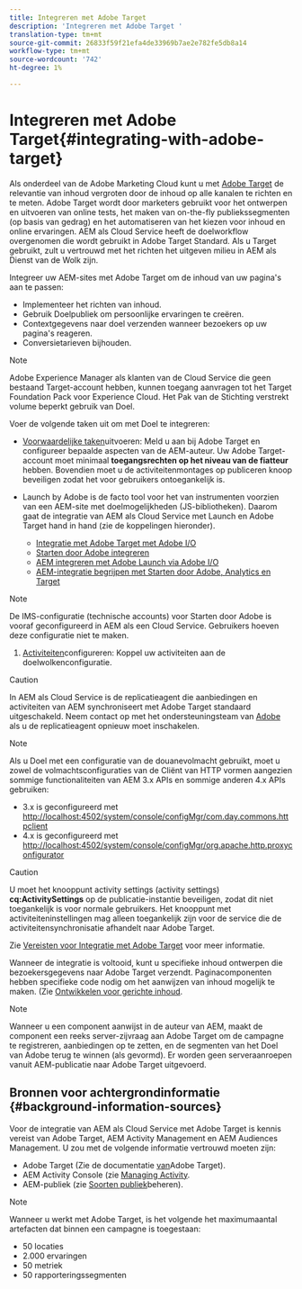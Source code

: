 ```yaml
---
title: Integreren met Adobe Target
description: 'Integreren met Adobe Target '
translation-type: tm+mt
source-git-commit: 26833f59f21efa4de33969b7ae2e782fe5db8a14
workflow-type: tm+mt
source-wordcount: '742'
ht-degree: 1%

---
```



# Integreren met Adobe Target{#integrating-with-adobe-target}

Als onderdeel van de Adobe Marketing Cloud kunt u met [Adobe Target](http://www.adobe.com/solutions/testing-targeting/testandtarget.html) de relevantie van inhoud vergroten door de inhoud op alle kanalen te richten en te meten. Adobe Target wordt door marketers gebruikt voor het ontwerpen en uitvoeren van online tests, het maken van on-the-fly publiekssegmenten (op basis van gedrag) en het automatiseren van het kiezen voor inhoud en online ervaringen. AEM als Cloud Service heeft de doelworkflow overgenomen die wordt gebruikt in Adobe Target Standard. Als u Target gebruikt, zult u vertrouwd met het richten het uitgeven milieu in AEM als Dienst van de Wolk zijn.

Integreer uw AEM-sites met Adobe Target om de inhoud van uw pagina&#39;s aan te passen:

* Implementeer het richten van inhoud.
* Gebruik Doelpubliek om persoonlijke ervaringen te creëren.
* Contextgegevens naar doel verzenden wanneer bezoekers op uw pagina&#39;s reageren.
* Conversietarieven bijhouden.

>[!NOTE]
>
>Adobe Experience Manager als klanten van de Cloud Service die geen bestaand Target-account hebben, kunnen toegang aanvragen tot het Target Foundation Pack voor Experience Cloud.  Het Pak van de Stichting verstrekt volume beperkt gebruik van Doel.


Voer de volgende taken uit om met Doel te integreren:

* [Voorwaardelijke taken](https://docs.adobe.com/content/help/en/experience-manager-65/administering/integration/target-requirements.html)uitvoeren: Meld u aan bij Adobe Target en configureer bepaalde aspecten van de AEM-auteur. Uw Adobe Target-account moet minimaal **toegangsrechten op het niveau van de fiatteur** hebben. Bovendien moet u de activiteitenmontages op publiceren knoop beveiligen zodat het voor gebruikers ontoegankelijk is.

* Launch by Adobe is de facto tool voor het van instrumenten voorzien van een AEM-site met doelmogelijkheden (JS-bibliotheken). Daarom gaat de integratie van AEM als Cloud Service met Launch en Adobe Target hand in hand (zie de koppelingen hieronder).

   * [Integratie met Adobe Target met Adobe I/O](https://docs.adobe.com/content/help/en/experience-manager-65/administering/integration/integration-ims-adobe-io.html)
   * [Starten door Adobe integreren](https://docs.adobe.com/content/help/en/experience-manager-learn/sites/integrations/adobe-launch-integration-tutorial-understand.html)
   * [AEM integreren met Adobe Launch via Adobe I/O](https://helpx.adobe.com/experience-manager/using/aem_launch_adobeio_integration.html)
   * [AEM-integratie begrijpen met Starten door Adobe, Analytics en Target](https://helpx.adobe.com/experience-manager/kt/integration/using/aem-launch-integration-tutorial-understand.html)

>[!NOTE]
>
>De IMS-configuratie (technische accounts) voor Starten door Adobe is vooraf geconfigureerd in AEM als een Cloud Service. Gebruikers hoeven deze configuratie niet te maken.

1. [Activiteiten](https://docs.adobe.com/content/help/en/experience-manager-65/authoring/personalization/activitylib.html)configureren: Koppel uw activiteiten aan de doelwolkenconfiguratie.

>[!CAUTION]
>
>In AEM als Cloud Service is de replicatieagent die aanbiedingen en activiteiten van AEM synchroniseert met Adobe Target standaard uitgeschakeld. Neem contact op met het ondersteuningsteam van [Adobe](https://helpx.adobe.com/contact/enterprise-support.ec.html#experience-manager) als u de replicatieagent opnieuw moet inschakelen.

>[!NOTE]
>
>Als u Doel met een configuratie van de douanevolmacht gebruikt, moet u zowel de volmachtsconfiguraties van de Cliënt van HTTP vormen aangezien sommige functionaliteiten van AEM 3.x APIs en sommige anderen 4.x APIs gebruiken:
>
>* 3.x is geconfigureerd met [http://localhost:4502/system/console/configMgr/com.day.commons.httpclient](http://localhost:4502/system/console/configMgr/com.day.commons.httpclient)
>* 4.x is geconfigureerd met [http://localhost:4502/system/console/configMgr/org.apache.http.proxyconfigurator](http://localhost:4502/system/console/configMgr/org.apache.http.proxyconfigurator)
>



>[!CAUTION]
>
>U moet het knooppunt activity settings (activity settings) **cq:ActivitySettings** op de publicatie-instantie beveiligen, zodat dit niet toegankelijk is voor normale gebruikers. Het knooppunt met activiteiteninstellingen mag alleen toegankelijk zijn voor de service die de activiteitensynchronisatie afhandelt naar Adobe Target.
>
>Zie [Vereisten voor Integratie met Adobe Target](https://docs.adobe.com/content/help/en/experience-manager-65/administering/integration/target-requirements.html#securing-the-activity-settings-node) voor meer informatie.

Wanneer de integratie is voltooid, kunt u specifieke inhoud [](https://docs.adobe.com/content/help/en/experience-manager-65/authoring/personalization/content-targeting-touch.html) ontwerpen die bezoekersgegevens naar Adobe Target verzendt. Paginacomponenten hebben specifieke code nodig om het aanwijzen van inhoud mogelijk te maken. (Zie [Ontwikkelen voor gerichte inhoud](https://docs.adobe.com/content/help/en/experience-manager-65/developing/personlization/target.html).

>[!NOTE]
>
>Wanneer u een component aanwijst in de auteur van AEM, maakt de component een reeks server-zijvraag aan Adobe Target om de campagne te registreren, aanbiedingen op te zetten, en de segmenten van het Doel van Adobe terug te winnen (als gevormd). Er worden geen serveraanroepen vanuit AEM-publicatie naar Adobe Target uitgevoerd.

## Bronnen voor achtergrondinformatie {#background-information-sources}

Voor de integratie van AEM als Cloud Service met Adobe Target is kennis vereist van Adobe Target, AEM Activity Management en AEM Audiences Management. U zou met de volgende informatie vertrouwd moeten zijn:

* Adobe Target (Zie de documentatie [van](https://marketing.adobe.com/resources/help/en_US/target/)Adobe Target).
* AEM Activity Console (zie [Managing Activity](https://docs.adobe.com/content/help/en/experience-manager-65/authoring/personalization/activitylib.html).
* AEM-publiek (zie [Soorten publiek](https://docs.adobe.com/content/help/en/experience-manager-65/authoring/personalization/managing-audiences.html)beheren).

>[!NOTE]
>
>Wanneer u werkt met Adobe Target, is het volgende het maximumaantal artefacten dat binnen een campagne is toegestaan:
>
>* 50 locaties
>* 2.000 ervaringen
>* 50 metriek
>* 50 rapporteringssegmenten
>


